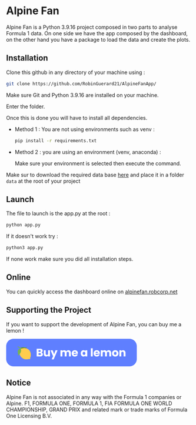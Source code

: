 # Alpine Fan

Alpine Fan is a Python 3.9.16 project composed in two parts to analyse Formula 1 data. On one side we have the app composed by the dashboard, on the other hand you have a package to load the data and create the plots.

## Installation

Clone this github in any directory of your machine using :

```bash
git clone https://github.com/RobinGuerard21/AlpineFanApp/
```

Make sure Git and Python 3.9.16 are installed on your machine.

Enter the folder.

Once this is done you will have to install all dependencies.

* Method 1 : You are not using environments such as venv :
  
  ```bash
  pip install -r requirements.txt
  ```

* Method 2 : you are using an environment (venv, anaconda) :
  
  Make sure your environment is selected then execute the command.

Make sur to download the required data base [here](https://mega.nz/file/kx1BCKjB#t0XwENz4d2QZNoLk88R6FPuo9zaZcR0Rn3epkBtrN0g) and place it in a folder `data` at the root of your project

## Launch

The file to launch is the app.py at the root :

```bash
python app.py
```

If it doesn't work try :

```bash
python3 app.py
```

If none work make sure you did all installation steps.

## Online

You can quickly access the dashboard online on [alpinefan.robcorp.net](https://alpinefan.robcorp.net)

## Supporting the Project

If you want to support the development of Alpine Fan, you can buy me a lemon !

![](assets/images/bml.png)

## Notice

Alpine Fan is not associated in any way with the Formula 1 companies or Alpine. F1, FORMULA ONE, FORMULA 1, FIA FORMULA ONE WORLD CHAMPIONSHIP, GRAND PRIX and related mark or trade marks of Formula One Licensing B.V.
